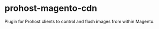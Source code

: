 prohost-magento-cdn
===================

Plugin for Prohost clients to control and flush images from within Magento.

